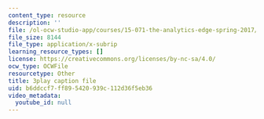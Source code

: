 ```yaml
---
content_type: resource
description: ''
file: /ol-ocw-studio-app/courses/15-071-the-analytics-edge-spring-2017/b6ddccf7ff895420939c112d36f5eb36_R8SQafbqR1w.vtt
file_size: 8144
file_type: application/x-subrip
learning_resource_types: []
license: https://creativecommons.org/licenses/by-nc-sa/4.0/
ocw_type: OCWFile
resourcetype: Other
title: 3play caption file
uid: b6ddccf7-ff89-5420-939c-112d36f5eb36
video_metadata:
  youtube_id: null
---
```

